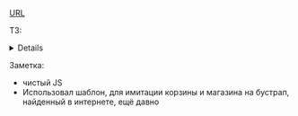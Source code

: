 [URL](https://guyfromekb.github.io/projects/shopTask/index.html)

ТЗ:  
<details>
1.1. Блок с формой добавления товара:  

Поля:  
	-Числовой идентификатор товара  
	-Название товара  
	-Цена товара  
Кнопка Добавить. По клику товар добавляется в блок 1.2. После добавления поля очищаются. Перед добавление проверяется, что поля не пустые.  

1.2. Список с добавленными товарами.  

-Если список пуст, то должна отображаться надпись "список пуст".  
-Каждая карточка товара содержит значения:  
	Числовой идентификатор товара  
	Название товара  
	Цена товара  
	Кнопка Удалить товар  
-По клику на кнопку "удалить товар", строка с товаром исчезает.

1.3.Блок со статистикой.  

-Количество добавленных в данный момент товаров.  
-Цена текущего списка товаров  

1.4. Блок управления скиками.  

-Числовое поле "Скидка" (от 0 до 100) + кнопка "Установить скидку". Если скидка выставлена, то цена в списке и суммирующая цена должны отображаться зачеркнутыми. А рядом должна отображаться цена с учетом скидки.
-Кнопка "Убрать скидки" - одним кликом обнуляет информацию по скидкам.  
</details>

Заметка:
-  чистый JS
- Использовал шаблон, для имитации корзины и магазина на бустрап, найденный в интернете, ещё давно
